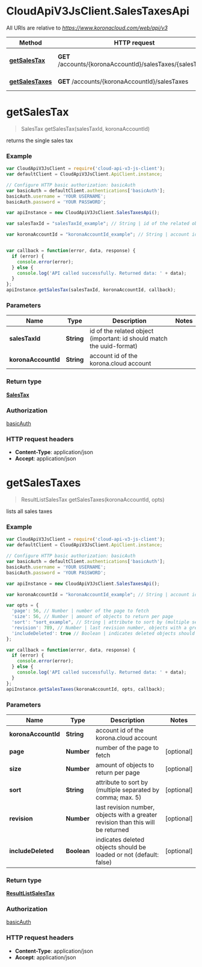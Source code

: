 # CloudApiV3JsClient.SalesTaxesApi

All URIs are relative to *https://www.koronacloud.com/web/api/v3*

Method | HTTP request | Description
------------- | ------------- | -------------
[**getSalesTax**](SalesTaxesApi.md#getSalesTax) | **GET** /accounts/{koronaAccountId}/salesTaxes/{salesTaxId} | returns the single sales tax
[**getSalesTaxes**](SalesTaxesApi.md#getSalesTaxes) | **GET** /accounts/{koronaAccountId}/salesTaxes | lists all sales taxes


<a name="getSalesTax"></a>
# **getSalesTax**
> SalesTax getSalesTax(salesTaxId, koronaAccountId)

returns the single sales tax



### Example
```javascript
var CloudApiV3JsClient = require('cloud-api-v3-js-client');
var defaultClient = CloudApiV3JsClient.ApiClient.instance;

// Configure HTTP basic authorization: basicAuth
var basicAuth = defaultClient.authentications['basicAuth'];
basicAuth.username = 'YOUR USERNAME';
basicAuth.password = 'YOUR PASSWORD';

var apiInstance = new CloudApiV3JsClient.SalesTaxesApi();

var salesTaxId = "salesTaxId_example"; // String | id of the related object (important: id should match the uuid-format)

var koronaAccountId = "koronaAccountId_example"; // String | account id of the korona.cloud account


var callback = function(error, data, response) {
  if (error) {
    console.error(error);
  } else {
    console.log('API called successfully. Returned data: ' + data);
  }
};
apiInstance.getSalesTax(salesTaxId, koronaAccountId, callback);
```

### Parameters

Name | Type | Description  | Notes
------------- | ------------- | ------------- | -------------
 **salesTaxId** | **String**| id of the related object (important: id should match the uuid-format) | 
 **koronaAccountId** | **String**| account id of the korona.cloud account | 

### Return type

[**SalesTax**](SalesTax.md)

### Authorization

[basicAuth](../README.md#basicAuth)

### HTTP request headers

 - **Content-Type**: application/json
 - **Accept**: application/json

<a name="getSalesTaxes"></a>
# **getSalesTaxes**
> ResultListSalesTax getSalesTaxes(koronaAccountId, opts)

lists all sales taxes



### Example
```javascript
var CloudApiV3JsClient = require('cloud-api-v3-js-client');
var defaultClient = CloudApiV3JsClient.ApiClient.instance;

// Configure HTTP basic authorization: basicAuth
var basicAuth = defaultClient.authentications['basicAuth'];
basicAuth.username = 'YOUR USERNAME';
basicAuth.password = 'YOUR PASSWORD';

var apiInstance = new CloudApiV3JsClient.SalesTaxesApi();

var koronaAccountId = "koronaAccountId_example"; // String | account id of the korona.cloud account

var opts = { 
  'page': 56, // Number | number of the page to fetch
  'size': 56, // Number | amount of objects to return per page
  'sort': "sort_example", // String | attribute to sort by (multiple separated by comma; max. 5)
  'revision': 789, // Number | last revision number, objects with a greater revision than this will be returned
  'includeDeleted': true // Boolean | indicates deleted objects should be loaded or not (default: false)
};

var callback = function(error, data, response) {
  if (error) {
    console.error(error);
  } else {
    console.log('API called successfully. Returned data: ' + data);
  }
};
apiInstance.getSalesTaxes(koronaAccountId, opts, callback);
```

### Parameters

Name | Type | Description  | Notes
------------- | ------------- | ------------- | -------------
 **koronaAccountId** | **String**| account id of the korona.cloud account | 
 **page** | **Number**| number of the page to fetch | [optional] 
 **size** | **Number**| amount of objects to return per page | [optional] 
 **sort** | **String**| attribute to sort by (multiple separated by comma; max. 5) | [optional] 
 **revision** | **Number**| last revision number, objects with a greater revision than this will be returned | [optional] 
 **includeDeleted** | **Boolean**| indicates deleted objects should be loaded or not (default: false) | [optional] 

### Return type

[**ResultListSalesTax**](ResultListSalesTax.md)

### Authorization

[basicAuth](../README.md#basicAuth)

### HTTP request headers

 - **Content-Type**: application/json
 - **Accept**: application/json

